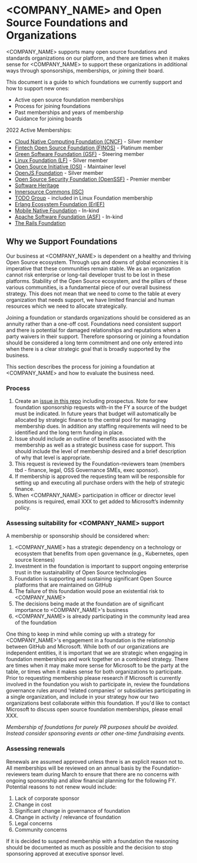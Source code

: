 # <COMPANY_NAME> and Open Source Foundations and Organizations

<COMPANY_NAME> supports many open source foundations and standards organizations on our platform, and there are times when it makes sense for <COMPANY_NAME> to support these organizations in additional ways through sponsorships, memberships, or joining their board.

This document is a guide to which foundations we currently support and how to support new ones:

- Active open source foundation memberships
- Process for joining foundations
- Past memberships and years of membership
- Guidance for joining boards

2022 Active Memberships:

- [Cloud Native Computing Foundation (CNCF)](https://www.cncf.io/) - Silver member
- [Fintech Open Source Foundation (FINOS)](https://www.finos.org/) - Platinum member
- [Green Software Foundation (GSF)](https://greensoftware.foundation/) - Steering member
- [Linux Foundation (LF)](https://www.linuxfoundation.org/) - Silver member
- [Open Source Initiative (OSI)](https://opensource.org/) - Maintainer level
- [OpenJS Foundation](https://openjsf.org/) - Silver member
- [Open Source Security Foundation (OpenSSF)](https://openssf.org/) - Premier member
- [Software Heritage](https://www.softwareheritage.org/)
- [Innersource Commons (ISC)](https://innersourcecommons.org/)
- [TODO Group](https://todogroup.org/) - included in Linux Foundation membership
- [Erlang Ecosystem Foundation (ErlEF)](https://erlef.org/)
- [Mobile Native Foundation](https://mobilenativefoundation.org/) - In-kind
- [Apache Software Foundation (ASF)](https://www.apache.org/) - In-kind
- [The Rails Foundation](https://rubyonrails.org/foundation)

## Why we Support Foundations

Our business at <COMPANY_NAME> is dependent on a healthy and thriving Open Source ecosystem. Through ups and downs of global economies it is imperative that these communities remain stable. We as an organization cannot risk enterprise or long-tail developer trust to be lost in these platforms. Stability of the Open Source ecosystem, and the pillars of these various communities, is a fundamental piece of our overall business strategy. This does not mean that we need to come to the table at every organization that needs support, we have limited financial and human resources which we need to allocate strategically.

Joining a foundation or standards organizations should be considered as an annuity rather than a one-off cost. Foundations need consistent support and there is potential for damaged relationships and reputations when a party waivers in their support. Therefore sponsoring or joining a foundation should be considered a long term commitment and one only entered into when there is a clear strategic goal that is broadly supported by the business.

This section describes the process for joining a foundation at <COMPANY_NAME> and how to evaluate the business need.

### Process

1. Create an [issue in this repo](XXX) including prospectus. Note for new foundation sponsorship requests with-in the FY a source of the budget must be indicated. In future years that budget will automatically be allocated by strategic finance to the central pool for managing membership dues. In addition any staffing requirements will need to be identified and the long term funding in place.
1. Issue should include an outline of benefits associated with the membership as well as a strategic business case for support. This should include the level of membership desired and a brief description of why that level is appropriate.
1. This request is reviewed by the Foundation-reviewers team (members tbd - finance, legal, OSS Governance SMEs, exec sponsor).
1. If membership is approved the requesting team will be responsible for setting up and executing all purchase orders with the help of strategic finance.
1. When <COMPANY_NAME> participation in officer or director level positions is required, email XXX to get added to Microsoft’s indemnity policy.

### Assessing suitability for <COMPANY_NAME> support

A membership or sponsorship should be considered when:

1. <COMPANY_NAME> has a strategic dependency on a technology or ecosystem that benefits from open governance (e.g., Kubernetes, open source licenses)
1. Investment in the foundation is important to support ongoing enterprise trust in the sustainability of Open Source technologies
1. Foundation is supporting and sustaining significant Open Source platforms that are maintained on GitHub
1. The failure of this foundation would pose an existential risk to <COMPANY_NAME>
1. The decisions being made at the foundation are of significant importance to <COMPANY_NAME>'s business
1. <COMPANY_NAME> is already participating in the community lead area of the foundation

One thing to keep in mind while coming up with a strategy for <COMPANY_NAME>'s engagement in a foundation is the relationship between GitHub and Microsoft. While both of our organizations are independent entities, it is important that we are strategic when engaging in foundation memberships and work together on a combined strategy. There are times when it may make more sense for Microsoft to be the party at the table, or times when it makes sense for both organizations to participate. Prior to requesting membership please research if Microsoft is currently involved in the foundation you wish to participate in, review the foundations governance rules around ‘related companies’ or subsidiaries participating in a single organization, and include in your strategy how our two organizations best collaborate within this foundation. If you'd like to contact Microsoft to discuss open source foundation memberships, please email XXX.

_Membership of foundations for purely PR purposes should be avoided. Instead consider sponsoring events or other one-time fundraising events._

### Assessing renewals

Renewals are assumed approved unless there is an explicit reason not to. All memberships will be reviewed on an annual basis by the Foundation-reviewers team during March to ensure that there are no concerns with ongoing sponsorship and allow financial planning for the following FY. Potential reasons to not renew would include:

1. Lack of corporate sponsor
1. Change in cost
1. Significant change in governance of foundation
1. Change in activity / relevance of foundation
1. Legal concerns
1. Community concerns

If it is decided to suspend membership with a foundation the reasoning should be documented as much as possible and the decision to stop sponsoring approved at executive sponsor level.
